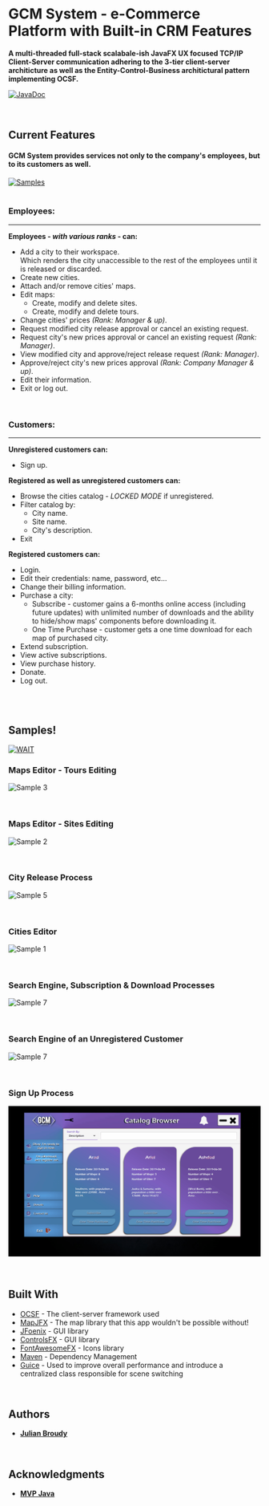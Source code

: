 # GCM System - e-Commerce Platform with Built-in CRM Features

**A multi-threaded full-stack scalabale-ish JavaFX UX focused TCP/IP Client-Server communication adhering to the 3-tier client-server architicture as well as the Entity-Control-Business architictural pattern implementing OCSF.**

[![JavaDoc](https://img.shields.io/badge/INFO-JavaDoc-informational)](https://julianbroudy.github.io/gcm-system/index.html?overview-summary.html)


<br>

## Current Features
#### GCM System provides services not only to the company's employees, but to its customers as well.
[![Samples](https://img.shields.io/badge/%20%20SKIP%20%20-Scroll%20Down%20to%20Samples!-brightgreen?style=flat)](https://github.com/JulianBroudy/gcm-system#samples)<br><br>

### Employees:
---
**Employees - *with various ranks* - can:**
- Add a city to their workspace. <br>Which renders the city unaccessible to the rest of the employees until it is released or discarded.
- Create new cities.
- Attach and/or remove cities' maps.
- Edit maps:
  - Create, modify and delete sites.
  - Create, modify and delete tours.
- Change cities' prices *(Rank: Manager & up)*.
- Request modified city release approval or cancel an existing request.
- Request city's new prices approval or cancel an existing request *(Rank: Manager)*.
- View modified city and approve/reject release request *(Rank: Manager)*.
- Approve/reject city's new prices approval *(Rank: Company Manager & up)*.
- Edit their information.
- Exit or log out.
<br>

### Customers:
---
**Unregistered customers can:**
- Sign up.

**Registered as well as unregistered customers can:**
- Browse the cities catalog - *LOCKED MODE* if unregistered.
- Filter catalog by:
  - City name.
  - Site name.
  - City's description.
- Exit

**Registered customers can:**
- Login.
- Edit their credentials: name, password, etc...
- Change their billing information.
- Purchase a city:
  - Subscribe - customer gains a 6-months online access (including future updates) with unlimited number of downloads and the ability to    hide/show maps' components before downloading it.
  - One Time Purchase - customer gets a one time download for each map of purchased city.
- Extend subscription.
- View active subscriptions.
- View purchase history.
- Donate.
- Log out.

<br><br>

## Samples!
[![WAIT](https://img.shields.io/badge/!!!-Please%20give%20the%20Gifs%20a%20moment%20to%20properly%20load.-grey?style=flat&labelColor=bf0f1b)](https://github.com/JulianBroudy/gcm-system/blob/master/README.md#samples)



### Maps Editor - Tours Editing
![Sample 3](https://github.com/JulianBroudy/gcm-system/blob/master/Especially%20For%20You/Map%20Editor%20-%20tours.gif)

<br>

### Maps Editor - Sites Editing
![Sample 2](https://github.com/JulianBroudy/gcm-system/blob/master/Especially%20For%20You/Map%20Editor%20-%20sites.gif)

<br>

### City Release Process
![Sample 5](https://github.com/JulianBroudy/gcm-system/blob/master/Especially%20For%20You/City%20Release%20Requests.gif)

<br>

### Cities Editor
![Sample 1](https://github.com/JulianBroudy/gcm-system/blob/master/Especially%20For%20You/Cities%20Editor.gif)

<br>

### Search Engine, Subscription & Download Processes
![Sample 7](https://github.com/JulianBroudy/gcm-system/blob/master/Especially%20For%20You/SubscribeAndDownload%20Sample.gif)

<br>

### Search Engine of an Unregistered Customer
![Sample 7](https://github.com/JulianBroudy/gcm-system/blob/master/Especially%20For%20You/Just%20Browse%20Sample.gif)

<br>

### Sign Up Process
![Sample 6](https://github.com/JulianBroudy/gcm-system/blob/master/Especially%20For%20You/Sign%20Up%20Sample.gif)

<br>

## Built With
* [OCSF](http://www.site.uottawa.ca/school/research/lloseng/supportMaterial/ocsf/ocsf.html) - The client-server framework used
* [MapJFX](https://github.com/sothawo/mapjfx/) - The map library that this app wouldn't be possible without!
* [JFoenix](http://www.jfoenix.com/) - GUI library
* [ControlsFX](https://github.com/controlsfx/controlsfx/) - GUI library
* [FontAwesomeFX](https://bintray.com/jerady/maven/FontAwesomeFX/) - Icons library
* [Maven](https://maven.apache.org/) - Dependency Management
* [Guice](https://github.com/google/guice/) - Used to improve overall performance and introduce a centralized class responsible for scene switching

<br>

## Authors

* **[Julian Broudy](https://github.com/JulianBroudy)**

<br>

## Acknowledgments

* **[MVP Java](https://github.com/mvpjava)**



